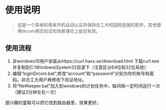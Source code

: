 # 使用说明

> 这是一个简单的用来开机自动认证并保持合工大校园网连接的软件，其他使用drcom网页验证的场景理论上依旧有效。

## 使用流程
1. 非windows10用户安装从https://curl.haxx.se/download.html 下载curl.exe并复制到C:\Windows\System32目录下（注意区分64位和32位系统）
2. 编辑“loginDrcom.bat”,修改“account”和“password”分别为你的账号和密码。非合工大用户再修改下验证地址。
3. 将"NetKeeper.bat"加入到windows的计划任务中，每间隔一定时间运行一次（建议2分钟左右一次）

感兴趣的童鞋可以把它改到路由器里，效果更好。